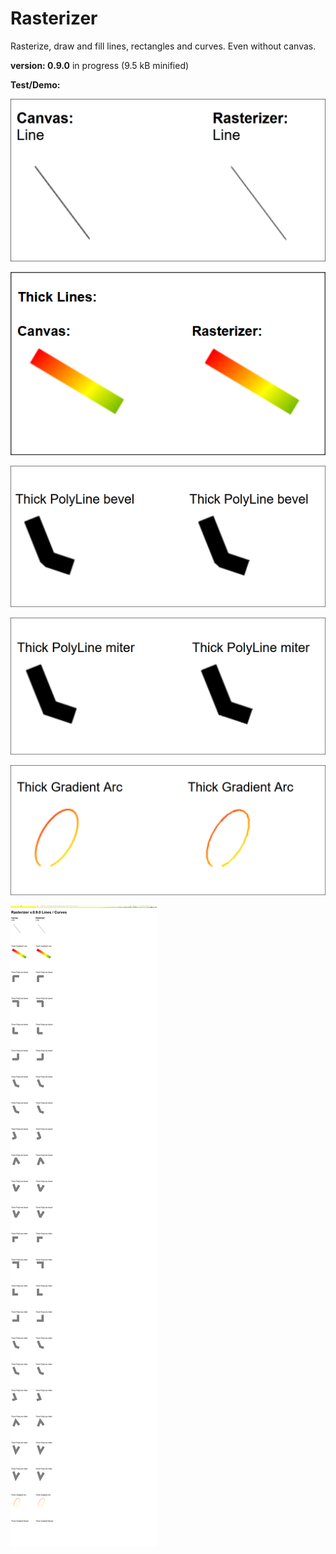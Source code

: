 # Rasterizer

Rasterize, draw and fill lines, rectangles and curves. Even without canvas.

**version: 0.9.0** in progress (9.5 kB minified)

**Test/Demo:**

![line](/line.png)

![gradient thick line](/thicklines.png)

![bevel polyline join](/joinbevel.png)

![miter polyline join](/joinmiter.png)

![gradient arc](/arc.png)

![all tests](/all.png)


